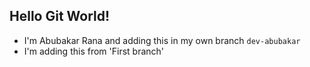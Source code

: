 ## Hello Git World!

- I'm Abubakar Rana and adding this in my own branch `dev-abubakar`
- I'm adding this from 'First branch'